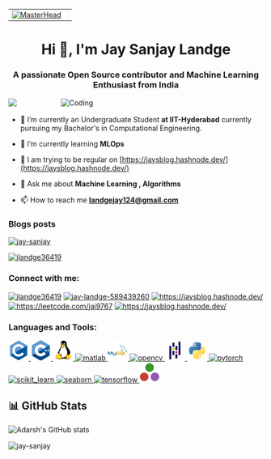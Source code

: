 | | |
| :---: | :---: |
| [![MasterHead](https://indusuni.ac.in/uploads/blogs/iite/Understanding%20the%20Hype%20Around%20Machine%20Learning.gif)](https://rishavchanda.io) |


<h1 align="center">Hi 👋, I'm Jay Sanjay Landge</h1>
<h3 align="center">A passionate Open Source contributor and Machine Learning Enthusiast from India</h3>
<img align="right" alt="Coding" width="400" src="https://cdn.dribbble.com/users/5690231/screenshots/16191500/media/4fbd0ec22f13a3521bb37cc5fe8b1cb3.gif">

![](https://komarev.com/ghpvc/?username=Jay-sanjay&color=blueviolet)
- 🔭 I’m currently an Undergraduate Student **at IIT-Hyderabad** currently pursuing my Bachelor's in Computational Engineering.

- 🌱 I’m currently learning **MLOps**

- 📝 I am trying to be regular on [https://jaysblog.hashnode.dev/](https://jaysblog.hashnode.dev/)

- 💬 Ask me about **Machine Learning , Algorithms**

- 📫 How to reach me **landgejay124@gmail.com**

### Blogs posts
<!-- BLOG-POST-LIST:START -->
<!-- BLOG-POST-LIST:END -->


<p align="left"> <a href="https://github.com/ryo-ma/github-profile-trophy"><img src="https://github-profile-trophy.vercel.app/?username=jay-sanjay" alt="jay-sanjay" /></a> </p>

<p align="left"> <a href="https://twitter.com/jlandge36419" target="blank"><img src="https://img.shields.io/twitter/follow/jlandge36419?logo=twitter&style=for-the-badge" alt="jlandge36419" /></a> </p>

<h3 align="left">Connect with me:</h3>
<p align="left">
<a href="https://twitter.com/jlandge36419" target="blank"><img align="center" src="https://raw.githubusercontent.com/rahuldkjain/github-profile-readme-generator/master/src/images/icons/Social/twitter.svg" alt="jlandge36419" height="30" width="40" /></a>
<a href="https://linkedin.com/in/jay-landge-589439260" target="blank"><img align="center" src="https://raw.githubusercontent.com/rahuldkjain/github-profile-readme-generator/master/src/images/icons/Social/linked-in-alt.svg" alt="jay-landge-589439260" height="30" width="40" /></a>
<a href="https://hashnode.com/https://jaysblog.hashnode.dev/" target="blank"><img align="center" src="https://raw.githubusercontent.com/rahuldkjain/github-profile-readme-generator/master/src/images/icons/Social/hashnode.svg" alt="https://jaysblog.hashnode.dev/" height="30" width="40" /></a>
<a href="https://www.leetcode.com/https://leetcode.com/jai9767" target="blank"><img align="center" src="https://raw.githubusercontent.com/rahuldkjain/github-profile-readme-generator/master/src/images/icons/Social/leet-code.svg" alt="https://leetcode.com/jai9767" height="30" width="40" /></a>
<a href="/https://jaysblog.hashnode.dev/" target="blank"><img align="center" src="https://raw.githubusercontent.com/rahuldkjain/github-profile-readme-generator/master/src/images/icons/Social/rss.svg" alt="https://jaysblog.hashnode.dev/" height="30" width="40" /></a>
</p>

<h3 align="left">Languages and Tools:</h3>
<p align="left"> <a href="https://www.cprogramming.com/" target="_blank" rel="noreferrer"> <img src="https://raw.githubusercontent.com/devicons/devicon/master/icons/c/c-original.svg" alt="c" width="40" height="40"/> </a> <a href="https://www.w3schools.com/cpp/" target="_blank" rel="noreferrer"> <img src="https://raw.githubusercontent.com/devicons/devicon/master/icons/cplusplus/cplusplus-original.svg" alt="cplusplus" width="40" height="40"/> </a> <a href="https://www.linux.org/" target="_blank" rel="noreferrer"> <img src="https://raw.githubusercontent.com/devicons/devicon/master/icons/linux/linux-original.svg" alt="linux" width="40" height="40"/> </a> <a href="https://www.mathworks.com/" target="_blank" rel="noreferrer"> <img src="https://upload.wikimedia.org/wikipedia/commons/2/21/Matlab_Logo.png" alt="matlab" width="40" height="40"/> </a> <a href="https://www.mysql.com/" target="_blank" rel="noreferrer"> <img src="https://raw.githubusercontent.com/devicons/devicon/master/icons/mysql/mysql-original-wordmark.svg" alt="mysql" width="40" height="40"/> </a> <a href="https://opencv.org/" target="_blank" rel="noreferrer"> <img src="https://www.vectorlogo.zone/logos/opencv/opencv-icon.svg" alt="opencv" width="40" height="40"/> </a> <a href="https://pandas.pydata.org/" target="_blank" rel="noreferrer"> <img src="https://raw.githubusercontent.com/devicons/devicon/2ae2a900d2f041da66e950e4d48052658d850630/icons/pandas/pandas-original.svg" alt="pandas" width="40" height="40"/> </a> <a href="https://www.python.org" target="_blank" rel="noreferrer"> <img src="https://raw.githubusercontent.com/devicons/devicon/master/icons/python/python-original.svg" alt="python" width="40" height="40"/> </a> <a href="https://pytorch.org/" target="_blank" rel="noreferrer"> <img src="https://www.vectorlogo.zone/logos/pytorch/pytorch-icon.svg" alt="pytorch" width="40" height="40"/> </a> <a href="https://scikit-learn.org/" target="_blank" rel="noreferrer"> <img src="https://upload.wikimedia.org/wikipedia/commons/0/05/Scikit_learn_logo_small.svg" alt="scikit_learn" width="40" height="40"/> </a> <a href="https://seaborn.pydata.org/" target="_blank" rel="noreferrer"> <img src="https://seaborn.pydata.org/_images/logo-mark-lightbg.svg" alt="seaborn" width="40" height="40"/> </a> <a href="https://www.tensorflow.org" target="_blank" rel="noreferrer"> <img src="https://www.vectorlogo.zone/logos/tensorflow/tensorflow-icon.svg" alt="tensorflow" width="40" height="40"/> <a href="https://julialang.org/" target="_blank" rel="noreferrer"> <img src="https://raw.githubusercontent.com/devicons/devicon/master/icons/julia/julia-original.svg" alt="julia" width="40" height="40"/> </a></a> </p>



## 📊 GitHub Stats

![Adarsh's GitHub stats](https://github-readme-stats.vercel.app/api?username=jay-sanjay&show_icons=true&theme=radical)

<p><img align="center" src="https://github-readme-streak-stats.herokuapp.com/?user=jay-sanjay&" alt="jay-sanjay" /></p>
